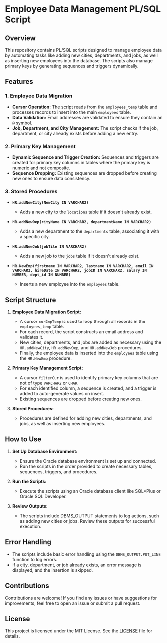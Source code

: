 # Employee Data Management PL/SQL Script

## Overview

This repository contains PL/SQL scripts designed to manage employee data by automating tasks like adding new cities, departments, and jobs, as well as inserting new employees into the database. The scripts also manage primary keys by generating sequences and triggers dynamically.

## Features

### 1. Employee Data Migration
- **Cursor Operation:** The script reads from the `employees_temp` table and processes records to insert into the main `employees` table.
- **Data Validation:** Email addresses are validated to ensure they contain an `@` symbol.
- **Job, Department, and City Management:** The script checks if the job, department, or city already exists before adding a new entry.

### 2. Primary Key Management
- **Dynamic Sequence and Trigger Creation:** Sequences and triggers are created for primary key columns in tables where the primary key is numeric and not composite.
- **Sequence Dropping:** Existing sequences are dropped before creating new ones to ensure data consistency.

### 3. Stored Procedures
- **`HR.addNewCity(NewCity IN VARCHAR2)`**
  - Adds a new city to the `locations` table if it doesn't already exist.
  
- **`HR.addNewDep(cityName IN VARCHAR2, departmentName IN VARCHAR2)`**
  - Adds a new department to the `departments` table, associating it with a specific city.
  
- **`HR.addNewJob(jobTile IN VARCHAR2)`**
  - Adds a new job to the `jobs` table if it doesn't already exist.
  
- **`HR.NewEmp(firstname IN VARCHAR2, lastname IN VARCHAR2, email IN VARCHAR2, hireDate IN VARCHAR2, jobID IN VARCHAR2, salary IN NUMBER, dept_id IN NUMBER)`**
  - Inserts a new employee into the `employees` table.

## Script Structure

1. **Employee Data Migration Script:**
   - A cursor `curEmpTemp` is used to loop through all records in the `employees_temp` table.
   - For each record, the script constructs an email address and validates it.
   - New cities, departments, and jobs are added as necessary using the `HR.addNewCity`, `HR.addNewDep`, and `HR.addNewJob` procedures.
   - Finally, the employee data is inserted into the `employees` table using the `HR.NewEmp` procedure.

2. **Primary Key Management Script:**
   - A cursor `filterCur` is used to identify primary key columns that are not of type `VARCHAR2` or `CHAR`.
   - For each identified column, a sequence is created, and a trigger is added to auto-generate values on insert.
   - Existing sequences are dropped before creating new ones.

3. **Stored Procedures:**
   - Procedures are defined for adding new cities, departments, and jobs, as well as inserting new employees.

## How to Use

1. **Set Up Database Environment:**
   - Ensure the Oracle database environment is set up and connected.
   - Run the scripts in the order provided to create necessary tables, sequences, triggers, and procedures.

2. **Run the Scripts:**
   - Execute the scripts using an Oracle database client like SQL*Plus or Oracle SQL Developer.

3. **Review Outputs:**
   - The scripts include DBMS_OUTPUT statements to log actions, such as adding new cities or jobs. Review these outputs for successful execution.

## Error Handling

- The scripts include basic error handling using the `DBMS_OUTPUT.PUT_LINE` function to log errors.
- If a city, department, or job already exists, an error message is displayed, and the insertion is skipped.

## Contributions

Contributions are welcome! If you find any issues or have suggestions for improvements, feel free to open an issue or submit a pull request.

## License

This project is licensed under the MIT License. See the [LICENSE](LICENSE) file for details.
